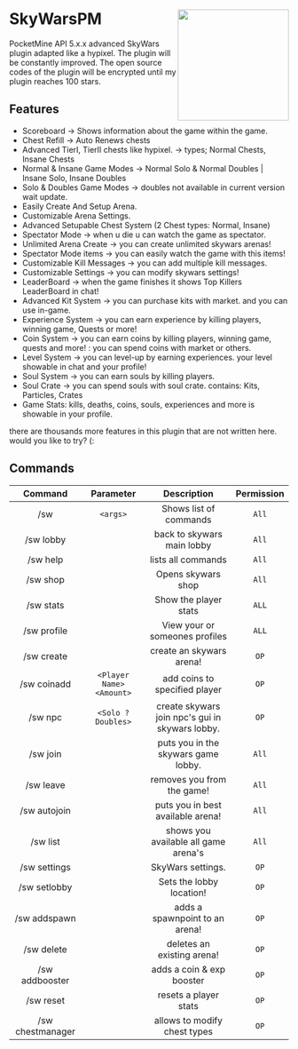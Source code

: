 <h1>SkyWarsPM<img src="https://cdn.discordapp.com/attachments/986639429605138442/995799356085125121/SkyWarsPM.jpg" height="200" width="200" align="right"></img></h1>

PocketMine API 5.x.x advanced SkyWars plugin adapted like a hypixel.
The plugin will be constantly improved. The open source codes of the plugin will be encrypted until my plugin reaches 100 stars.

## Features
- Scoreboard -> Shows information about the game within the game.
- Chest Refill -> Auto Renews chests
- Advanced TierI, TierII chests like hypixel. -> types; Normal Chests, Insane Chests
- Normal & Insane Game Modes -> Normal Solo & Normal Doubles | Insane Solo, Insane Doubles
- Solo & Doubles Game Modes -> doubles not available in current version wait update.
- Easily Create And Setup Arena.
- Customizable Arena Settings.
- Advanced Setupable Chest System (2 Chest types: Normal, Insane)
- Spectator Mode -> when u die u can watch the game as spectator.
- Unlimited Arena Create -> you can create unlimited skywars arenas!
- Spectator Mode items -> you can easily watch the game with this items!
- Customizable Kill Messages -> you can add multiple kill messages.
- Customizable Settings -> you can modify skywars settings!
- LeaderBoard -> when the game finishes it shows Top Killers LeaderBoard in chat!
- Advanced Kit System -> you can purchase kits with market. and you can use in-game.
- Experience System -> you can earn experience by killing players, winning game, Quests or more!
- Coin System -> you can earn coins by killing players, winning game, quests and more! : you can spend coins with market or others.
- Level System -> you can level-up by earning experiences. your level showable in chat and your profile!
- Soul System -> you can earn souls by killing players.
- Soul Crate -> you can spend souls with soul crate. contains: Kits, Particles, Crates
- Game Stats: kills, deaths, coins, souls, experiences and more is showable in your profile. 

there are thousands more features in this plugin that are not written here. would you like to try?
(:
## Commands

| Command | Parameter | Description | Permission |
| :-----: | :-------: | :---------: | :-------: |
| /sw |`<args>` | Shows list of commands | `All` |
| /sw lobby | | back to skywars main lobby | `All` |
| /sw help | | lists all commands | `All` |
| /sw shop | | Opens skywars shop | `All` |
| /sw stats | | Show the player stats | `ALL`|
| /sw profile | | View your or someones profiles | `ALL` |
| /sw create | | create an skywars arena! | `OP` |
| /sw coinadd | `<Player Name> <Amount>` | add coins to specified player | `OP` |
| /sw npc | `<Solo ? Doubles>` | create skywars join npc's gui in skywars lobby. | `OP` |
| /sw join | | puts you in the skywars game lobby. | `All` |
| /sw leave | | removes you from the game! | `All` |
| /sw autojoin | | puts you in best available arena! | `All` |
| /sw list | | shows you available all game arena's | `All` |
| /sw settings | | SkyWars settings. | `OP` |
| /sw setlobby | | Sets the lobby location! | `OP` |
| /sw addspawn | | adds a spawnpoint to an arena! | `OP` |
| /sw delete | | deletes an existing arena! | `OP` |
| /sw addbooster | | adds a coin & exp booster | `OP` |
| /sw reset | | resets a player stats | `OP` |
| /sw chestmanager | | allows to modify chest types | `OP` |


